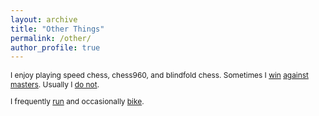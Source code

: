 ```yaml
---
layout: archive
title: "Other Things"
permalink: /other/
author_profile: true
---
```


<p style="font-size: 0.85em;">
I enjoy playing speed chess, chess960, and blindfold chess. Sometimes I <a href="https://www.chess.com/game/live/141619108836">win</a> <a href="https://www.chess.com/game/live/141495127186">against</a> <a href="https://www.chess.com/game/live/141841038570">masters</a>. Usually I <a href="https://www.chess.com/game/live/121385448827">do not</a>. </p>

<p style="font-size: 0.85em;">I frequently <a href="https://www.strava.com/athletes/7136467">run</a> and occasionally <a href="https://www.strava.com/athletes/7136467">bike</a>. </p>